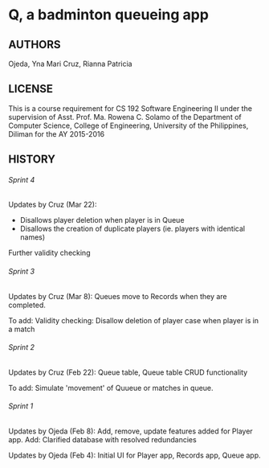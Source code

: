 # Q, a badminton queueing app

## AUTHORS
Ojeda, Yna Mari
Cruz, Rianna Patricia

## LICENSE
This is a course requirement for CS 192 Software Engineering II under the supervision of Asst. Prof. Ma. Rowena C. Solamo of the Department of Computer Science, College of Engineering, University of the Philippines, Diliman for the AY 2015-2016

## HISTORY

###### Sprint 4
Updates by Cruz (Mar 22):
- Disallows player deletion when player is in Queue
- Disallows the creation of duplicate players (ie. players with identical names)

Further validity checking

###### Sprint 3
Updates by Cruz (Mar 8):
Queues move to Records when they are completed. 

To add: Validity checking: Disallow deletion of player case when player is in a match

###### Sprint 2
Updates by Cruz (Feb 22):
Queue table, Queue table CRUD functionality

To add: Simulate 'movement' of Quueue or matches in queue.


###### Sprint 1
Updates by Ojeda (Feb 8):
Add, remove, update features added for Player app.
Add: Clarified database with resolved redundancies

Updates by Ojeda (Feb 4):
Initial UI for Player app, Records app, Queue app.
